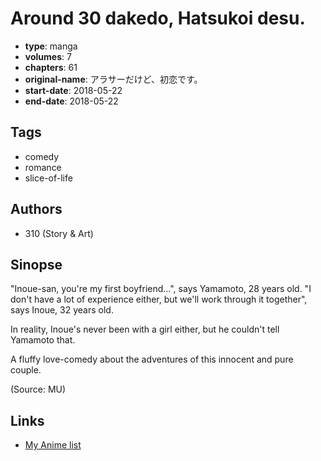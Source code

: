 # Around 30 dakedo, Hatsukoi desu.

-   **type**: manga
-   **volumes**: 7
-   **chapters**: 61
-   **original-name**: アラサーだけど、初恋です。
-   **start-date**: 2018-05-22
-   **end-date**: 2018-05-22

## Tags

-   comedy
-   romance
-   slice-of-life

## Authors

-   310 (Story & Art)

## Sinopse

"Inoue-san, you're my first boyfriend...", says Yamamoto, 28 years old. "I don't have a lot of experience either, but we'll work through it together", says Inoue, 32 years old.

In reality, Inoue's never been with a girl either, but he couldn't tell Yamamoto that.

A fluffy love-comedy about the adventures of this innocent and pure couple.

(Source: MU)

## Links

-   [My Anime list](https://myanimelist.net/manga/117474/Around_30_dakedo_Hatsukoi_desu)
